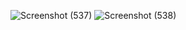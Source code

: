 ![Screenshot (537)](https://github.com/user-attachments/assets/0a18a18c-8e04-4764-98b6-6b5b78aacf14)
![Screenshot (538)](https://github.com/user-attachments/assets/7961e488-da08-442c-aa4d-93a81cb091a3)
